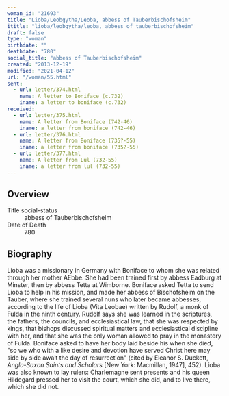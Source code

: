 ```yaml
---
woman_id: "21693"
title: "Lioba/Leobgytha/Leoba, abbess of Tauberbischofsheim"
ititle: "lioba/leobgytha/leoba, abbess of tauberbischofsheim"
draft: false
type: "woman"
birthdate: ""
deathdate: "780"
social_title: "abbess of Tauberbischofsheim"
created: "2013-12-19"
modified: "2021-04-12"
url: "/woman/55.html"
sent:
  - url: letter/374.html
    name: A letter to Boniface (c.732)
    iname: a letter to boniface (c.732)
received:
  - url: letter/375.html
    name: A letter from Boniface (742-46)
    iname: a letter from boniface (742-46)
  - url: letter/376.html
    name: A letter from Boniface (735?-55)
    iname: a letter from boniface (735?-55)
  - url: letter/377.html
    name: A letter from Lul (732-55)
    iname: a letter from lul (732-55)
---
```

<h2 class="mt-4">Overview</h2><dt>Title social-status</dt><dd>abbess of Tauberbischofsheim</dd><dt>Date of Death</dt><dd>780</dd><h2 class="mt-4">Biography</h2><p>Lioba was a missionary in Germany with Boniface to whom she was related through her mother AEbbe. She had been trained first by abbess Eadburg at Minster, then by abbess Tetta at Wimborne. Boniface asked Tetta to send Lioba to help in his mission, and made her abbess of Bischofsheim on the Tauber, where she trained several nuns who later became abbesses, according to the life of Lioba (Vita Leobae) written by Rudolf, a monk of Fulda in the ninth century. Rudolf says she was learned in the scriptures, the fathers, the councils, and ecclesiastical law, that she was respected by kings, that bishops discussed spiritual matters and ecclesiastical discipline with her, and that she was the only woman allowed to pray in the monastery of Fulda. Boniface asked to have her body laid beside his when she died, "so we who with a like desire and devotion have served Christ here may side by side await the day of resurrection" (cited by Eleanor S. Duckett, <em>Anglo-Saxon Saints and Scholars</em> [New York: Macmillan, 1947], 452). Lioba was also known to lay rulers: Charlemagne sent presents and his queen Hildegard pressed her to visit the court, which she did, and to live there, which she did not.</p>